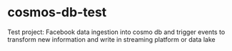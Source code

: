 # cosmos-db-test
Test project: Facebook data ingestion into cosmo db and trigger events to transform new information and write in streaming platform or data lake
